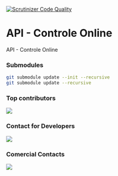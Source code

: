 [![Scrutinizer Code Quality](https://scrutinizer-ci.com/g/controleonline/api-community/badges/quality-score.png?b=master)](https://scrutinizer-ci.com/g/controleonline/api-platform-community/?branch=master)

# API - Controle Online
API - Controle Online


### Submodules
```bash
git submodule update --init --recursive
git submodule update --recursive
```


### Top contributors

<a href="https://github.com/ControleOnline/api-community/graphs/contributors" target="_blank">
  <img src="https://contrib.rocks/image?repo=ControleOnline/api-community" />
</a>


### Contact for Developers

<a href="https://chat.whatsapp.com/KtplmnuqcXK9nIETLcYBGt" target="_blank">
  <img src="https://static.whatsapp.net/rsrc.php/yZ/r/JvsnINJ2CZv.svg" />
</a>


### Comercial Contacts

<a href="https://www.controleonline.com/" target="_blank">
  <img src="https://www.controleonline.com/wp-content/uploads/2018/09/logo_cc_sembranco.svg" />
</a>
